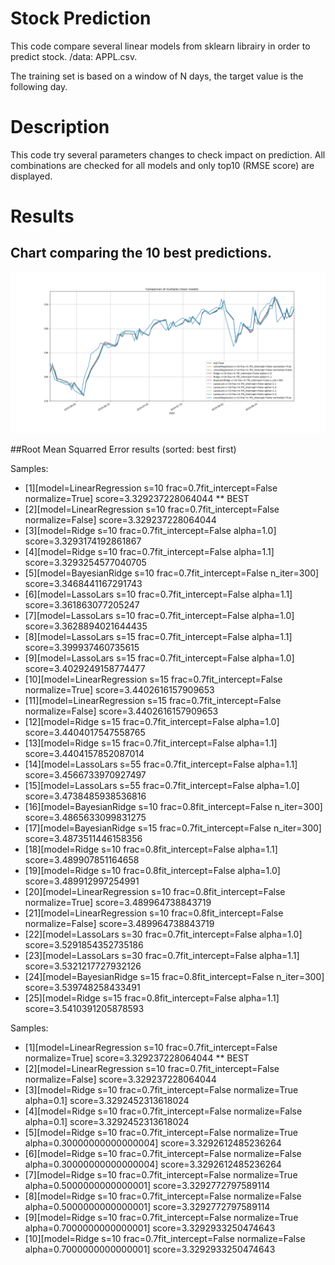 # Stock Prediction

This code compare several linear models from sklearn librairy in order to predict stock.
/data: APPL.csv.

The training set is based on a window of N days, the target value is the following day.

# Description

This code try several parameters changes to check impact on prediction. All combinations are checked
for all models and only top10 (RMSE score) are displayed. 


# Results

## Chart comparing the 10 best predictions.

  ![Alt text](top10_chart.png?raw=true "Comparison of stock prediction with linear models")

##Root Mean Squarred Error results (sorted: best first)

Samples:

- [1][model=LinearRegression s=10 frac=0.7fit_intercept=False normalize=True] score=3.329237228064044 ** BEST
- [2][model=LinearRegression s=10 frac=0.7fit_intercept=False normalize=False] score=3.329237228064044
- [3][model=Ridge s=10 frac=0.7fit_intercept=False alpha=1.0] score=3.3293174192861867
- [4][model=Ridge s=10 frac=0.7fit_intercept=False alpha=1.1] score=3.3293254577040705
- [5][model=BayesianRidge s=10 frac=0.7fit_intercept=False n_iter=300] score=3.3468441167291743
- [6][model=LassoLars s=10 frac=0.7fit_intercept=False alpha=1.1] score=3.361863077205247
- [7][model=LassoLars s=10 frac=0.7fit_intercept=False alpha=1.0] score=3.3628894021644435
- [8][model=LassoLars s=15 frac=0.7fit_intercept=False alpha=1.1] score=3.399937460735615
- [9][model=LassoLars s=15 frac=0.7fit_intercept=False alpha=1.0] score=3.4029249158774477
- [10][model=LinearRegression s=15 frac=0.7fit_intercept=False normalize=True] score=3.4402616157909653
- [11][model=LinearRegression s=15 frac=0.7fit_intercept=False normalize=False] score=3.4402616157909653
- [12][model=Ridge s=15 frac=0.7fit_intercept=False alpha=1.0] score=3.4404017547558765
- [13][model=Ridge s=15 frac=0.7fit_intercept=False alpha=1.1] score=3.4404157852087014
- [14][model=LassoLars s=55 frac=0.7fit_intercept=False alpha=1.1] score=3.4566733970927497
- [15][model=LassoLars s=55 frac=0.7fit_intercept=False alpha=1.0] score=3.4738485938536816
- [16][model=BayesianRidge s=10 frac=0.8fit_intercept=False n_iter=300] score=3.4865633099831275
- [17][model=BayesianRidge s=15 frac=0.7fit_intercept=False n_iter=300] score=3.4873511446158356
- [18][model=Ridge s=10 frac=0.8fit_intercept=False alpha=1.1] score=3.489907851164658
- [19][model=Ridge s=10 frac=0.8fit_intercept=False alpha=1.0] score=3.489912997254991
- [20][model=LinearRegression s=10 frac=0.8fit_intercept=False normalize=True] score=3.489964738843719
- [21][model=LinearRegression s=10 frac=0.8fit_intercept=False normalize=False] score=3.489964738843719
- [22][model=LassoLars s=30 frac=0.7fit_intercept=False alpha=1.0] score=3.5291854352735186
- [23][model=LassoLars s=30 frac=0.7fit_intercept=False alpha=1.1] score=3.5321217727932126
- [24][model=BayesianRidge s=15 frac=0.8fit_intercept=False n_iter=300] score=3.539748258433491
- [25][model=Ridge s=15 frac=0.8fit_intercept=False alpha=1.1] score=3.5410391205878593

Samples:

- [1][model=LinearRegression s=10 frac=0.7fit_intercept=False normalize=True] score=3.329237228064044 ** BEST
- [2][model=LinearRegression s=10 frac=0.7fit_intercept=False normalize=False] score=3.329237228064044
- [3][model=Ridge s=10 frac=0.7fit_intercept=False normalize=True alpha=0.1] score=3.3292452313618024
- [4][model=Ridge s=10 frac=0.7fit_intercept=False normalize=False alpha=0.1] score=3.3292452313618024
- [5][model=Ridge s=10 frac=0.7fit_intercept=False normalize=True alpha=0.30000000000000004] score=3.3292612485236264
- [6][model=Ridge s=10 frac=0.7fit_intercept=False normalize=False alpha=0.30000000000000004] score=3.3292612485236264
- [7][model=Ridge s=10 frac=0.7fit_intercept=False normalize=True alpha=0.5000000000000001] score=3.3292772797589114
- [8][model=Ridge s=10 frac=0.7fit_intercept=False normalize=False alpha=0.5000000000000001] score=3.3292772797589114
- [9][model=Ridge s=10 frac=0.7fit_intercept=False normalize=True alpha=0.7000000000000001] score=3.3292933250474643
- [10][model=Ridge s=10 frac=0.7fit_intercept=False normalize=False alpha=0.7000000000000001] score=3.3292933250474643



































































